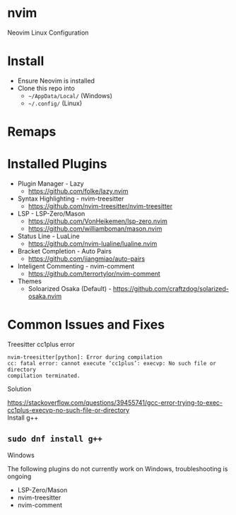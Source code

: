 # nvim
Neovim Linux Configuration

# Install
- Ensure Neovim is installed
- Clone this repo into
    - `~/AppData/Local/` (Windows)
    - `~/.config/` (Linux)

# Remaps

# Installed Plugins
- Plugin Manager - Lazy 
    - https://github.com/folke/lazy.nvim
- Syntax Highlighting - nvim-treesitter
    - https://github.com/nvim-treesitter/nvim-treesitter
- LSP - LSP-Zero/Mason
    - https://github.com/VonHeikemen/lsp-zero.nvim
    - https://github.com/williamboman/mason.nvim
- Status Line - LuaLine
     - https://github.com/nvim-lualine/lualine.nvim
- Bracket Completion - Auto Pairs 
    - https://github.com/jiangmiao/auto-pairs
- Inteligent Commenting - nvim-comment
    -  https://github.com/terrortylor/nvim-comment
- Themes
    - Soloarized Osaka (Default) - https://github.com/craftzdog/solarized-osaka.nvim

# Common Issues and Fixes
Treesitter cc1plus error
```
nvim-treesitter[python]: Error during compilation
cc: fatal error: cannot execute ‘cc1plus’: execvp: No such file or directory
compilation terminated.
```
Solution

https://stackoverflow.com/questions/39455741/gcc-error-trying-to-exec-cc1plus-execvp-no-such-file-or-directory</br>
Install g++

`sudo dnf install g++`
---
Windows

The following plugins do not currently work on Windows, troubleshooting is ongoing
- LSP-Zero/Mason
- nvim-treesitter 
- nvim-comment
